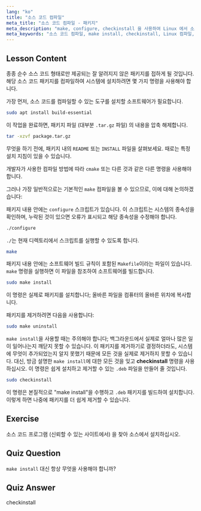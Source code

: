 ```yaml
---
lang: "ko"
title: "소스 코드 컴파일"
meta_title: "소스 코드 컴파일 - 패키지"
meta_description: "make, configure, checkinstall 을 사용하여 Linux 에서 소스 코드를 컴파일하는 방법을 배웁니다. 초보자와 중급 사용자를 위한 빌드 프로세스를 이해합니다."
meta_keywords: "소스 코드 컴파일, make install, checkinstall, Linux 컴파일, build-essential, Linux 튜토리얼, 초보자 가이드"
---
```


## Lesson Content

종종 순수 소스 코드 형태로만 제공되는 잘 알려지지 않은 패키지를 접하게 될 것입니다. 해당 소스 코드 패키지를 컴파일하여 시스템에 설치하려면 몇 가지 명령을 사용해야 합니다.

가장 먼저, 소스 코드를 컴파일할 수 있는 도구를 설치할 소프트웨어가 필요합니다.

```bash
sudo apt install build-essential
```

이 작업을 완료하면, 패키지 파일 (대부분 `.tar.gz` 파일) 의 내용을 압축 해제합니다.

```bash
tar -xzvf package.tar.gz
```

무엇을 하기 전에, 패키지 내의 `README` 또는 `INSTALL` 파일을 살펴보세요. 때로는 특정 설치 지침이 있을 수 있습니다.

개발자가 사용한 컴파일 방법에 따라 `cmake` 또는 다른 것과 같은 다른 명령을 사용해야 합니다.

그러나 가장 일반적으로는 기본적인 `make` 컴파일을 볼 수 있으므로, 이에 대해 논의하겠습니다:

패키지 내용 안에는 `configure` 스크립트가 있습니다. 이 스크립트는 시스템의 종속성을 확인하며, 누락된 것이 있으면 오류가 표시되고 해당 종속성을 수정해야 합니다.

```bash
./configure
```

`./`는 현재 디렉토리에서 스크립트를 실행할 수 있도록 합니다.

```bash
make
```

패키지 내용 안에는 소프트웨어 빌드 규칙이 포함된 `Makefile`이라는 파일이 있습니다. `make` 명령을 실행하면 이 파일을 참조하여 소프트웨어를 빌드합니다.

```bash
sudo make install
```

이 명령은 실제로 패키지를 설치합니다; 올바른 파일을 컴퓨터의 올바른 위치에 복사합니다.

패키지를 제거하려면 다음을 사용합니다:

```bash
sudo make uninstall
```

`make install`을 사용할 때는 주의해야 합니다; 백그라운드에서 실제로 얼마나 많은 일이 일어나는지 깨닫지 못할 수 있습니다. 이 패키지를 제거하기로 결정하더라도, 시스템에 무엇이 추가되었는지 알지 못했기 때문에 모든 것을 실제로 제거하지 못할 수 있습니다. 대신, 방금 설명한 `make install`에 대한 모든 것을 잊고 **checkinstall** 명령을 사용하십시오. 이 명령은 쉽게 설치하고 제거할 수 있는 `.deb` 파일을 만들어 줄 것입니다.

```bash
sudo checkinstall
```

이 명령은 본질적으로 "make install"을 수행하고 `.deb` 패키지를 빌드하여 설치합니다. 이렇게 하면 나중에 패키지를 더 쉽게 제거할 수 있습니다.

## Exercise

소스 코드 프로그램 (신뢰할 수 있는 사이트에서) 을 찾아 소스에서 설치하십시오.

## Quiz Question

`make install` 대신 항상 무엇을 사용해야 합니까?

## Quiz Answer

checkinstall
